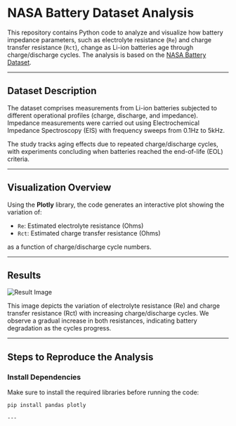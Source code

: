 # NASA Battery Dataset Analysis

This repository contains Python code to analyze and visualize how battery impedance parameters, such as electrolyte resistance (`Re`) and charge transfer resistance (`Rct`), change as Li-ion batteries age through charge/discharge cycles. The analysis is based on the [NASA Battery Dataset](https://www.kaggle.com/datasets/patrickfleith/nasa-battery-dataset/data).

---

## Dataset Description

The dataset comprises measurements from Li-ion batteries subjected to different operational profiles (charge, discharge, and impedance). Impedance measurements were carried out using Electrochemical Impedance Spectroscopy (EIS) with frequency sweeps from 0.1Hz to 5kHz. 

The study tracks aging effects due to repeated charge/discharge cycles, with experiments concluding when batteries reached the end-of-life (EOL) criteria.

---

## Visualization Overview

Using the **Plotly** library, the code generates an interactive plot showing the variation of:

- `Re`: Estimated electrolyte resistance (Ohms)
- `Rct`: Estimated charge transfer resistance (Ohms)

as a function of charge/discharge cycle numbers.

---

## Results

![Result Image]()

This image depicts the variation of electrolyte resistance (Re) and charge transfer resistance (Rct) with increasing charge/discharge cycles. We observe a gradual increase in both resistances, indicating battery degradation as the cycles progress.

---

## Steps to Reproduce the Analysis

###  **Install Dependencies**
Make sure to install the required libraries before running the code:

```bash
pip install pandas plotly

---
